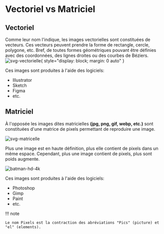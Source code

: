 # Vectoriel vs Matriciel

## Vectoriel

Comme leur nom l'indique, les images vectorielles sont constituées de vecteurs. Ces vecteurs peuvent prendre la forme de rectangle, cercle, polygone, etc. Bref, de toutes formes géométriques pouvant être définies avec des coordonnées, des lignes droites ou des courbes de Béziers.<br>
![svg-vectorielle](https://github.com/user-attachments/assets/45b1bd2a-dc6f-46f6-87b1-2c34fdb57d6c){ style="display: block; margin: 0 auto" }


Ces images sont produites à l'aide des logiciels:

- Illustrator
- Sketch
- Figma
- etc.

## Matriciel

À l'opposée les images dites matricielles **(jpg, png, gif, webp, etc.)** sont constituées d'une matrice de pixels permettant de reproduire une image.

![svg-matricelle](https://github.com/user-attachments/assets/c9bbb472-0a6e-4c37-91f3-31c7f47d2cee)

Plus une image est en haute définition, plus elle contient de pixels dans un même espace. Cependant, plus une image contient de pixels, plus sont poids augmente.

![batman-hd-4k](https://github.com/user-attachments/assets/041f251e-c19a-45c2-a9ad-86ba79671225)

Ces images sont produites à l'aide des logiciels:

- Photoshop
- Gimp
- Paint
- etc.

!!! note

    Le nom Pixels est la contraction des abréviations "Pics" (picture) et "el" (elements).
